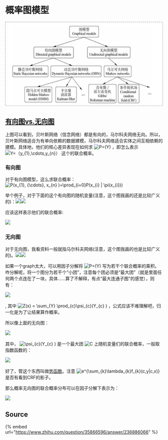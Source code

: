 # 概率图模型

![](../../../.gitbook/assets/v2-714c1843f78b6aecdb0c57cdd08e1c6a_hd.jpg)

## [有向图vs.无向图](https://www.zhihu.com/question/35866596/answer/236886066)

上图可以看到，贝叶斯网络（信念网络）都是有向的，马尔科夫网络无向。所以，贝叶斯网络适合为有单向依赖的数据建模，马尔科夫网络适合实体之间互相依赖的建模。具体地，他们的核心差异表现在如何求 ![P=\(Y\)](https://www.zhihu.com/equation?tex=P%3D%28Y%29) ，即怎么表示 ![Y=&#xFF08;y\_{1},\cdots,y\_{n}&#xFF09;](https://www.zhihu.com/equation?tex=Y%3D%EF%BC%88y_%7B1%7D%2C%5Ccdots%2Cy_%7Bn%7D%EF%BC%89) 这个的联合概率。

### **有向图**

对于有向图模型，这么求联合概率： ![P\(x\_{1}, {\cdots}, x\_{n} \)=\prod\_{i=0}P\(x\_{i} \| \pi\(x\_{i}\)\)](https://www.zhihu.com/equation?tex=P%28x_%7B1%7D%2C+%7B%5Ccdots%7D%2C+x_%7Bn%7D+%29%3D%5Cprod_%7Bi%3D0%7DP%28x_%7Bi%7D+%7C+%5Cpi%28x_%7Bi%7D%29%29)

举个例子，对于下面的这个有向图的随机变量\(注意，这个图我画的还是比较广义的\)：![](https://pic1.zhimg.com/v2-5b3f6b4a2d905297b7f73a89e92ee618_b.jpg)![](https://pic1.zhimg.com/80/v2-5b3f6b4a2d905297b7f73a89e92ee618_hd.jpg)

应该这样表示他们的联合概率:

![](https://www.zhihu.com/equation?tex=P%28x_%7B1%7D%2C+%7B%5Ccdots%7D%2C+x_%7Bn%7D+%29%3DP%28x_%7B1%7D%29%C2%B7P%28x_%7B2%7D%7Cx_%7B1%7D+%29%C2%B7P%28x_%7B3%7D%7Cx_%7B2%7D+%29%C2%B7P%28x_%7B4%7D%7Cx_%7B2%7D+%29%C2%B7P%28x_%7B5%7D%7Cx_%7B3%7D%2Cx_%7B4%7D+%29+)

### **无向图**

对于无向图，我看资料一般就指马尔科夫网络\(注意，这个图我画的也是比较广义的\)。![](https://pic4.zhimg.com/v2-1d8faeb71d690d02e110c7cd1d39eed3_b.jpg)![](https://pic4.zhimg.com/80/v2-1d8faeb71d690d02e110c7cd1d39eed3_hd.jpg)

如果一个graph太大，可以用因子分解将 ![P=\(Y\)](https://www.zhihu.com/equation?tex=P%3D%28Y%29) 写为若干个联合概率的乘积。咋分解呢，将一个图分为若干个“小团”，注意每个团必须是“最大团”（就是里面任何两个点连在了一块，具体……算了不解释，有点“最大连通子图”的感觉），则有：

![ ](https://www.zhihu.com/equation?tex=P%28Y+%29%3D%5Cfrac%7B1%7D%7BZ%28x%29%7D+%5Cprod_%7Bc%7D%5Cpsi_%7Bc%7D%28Y_%7Bc%7D+%29+)

, 其中 ![Z\(x\) = \sum\_{Y} \prod\_{c}\psi\_{c}\(Y\_{c} \)](https://www.zhihu.com/equation?tex=Z%28x%29+%3D+%5Csum_%7BY%7D+%5Cprod_%7Bc%7D%5Cpsi_%7Bc%7D%28Y_%7Bc%7D+%29) ，公式应该不难理解吧，归一化是为了让结果算作概率。

所以像上面的无向图：

![](https://www.zhihu.com/equation?tex=P%28Y+%29%3D%5Cfrac%7B1%7D%7BZ%28x%29%7D+%28+%5Cpsi_%7B1%7D%28X_%7B1%7D%2C+X_%7B3%7D%2C+X_%7B4%7D+%29+%C2%B7+%5Cpsi_%7B2%7D%28X_%7B2%7D%2C+X_%7B3%7D%2C+X_%7B4%7D+%29+%29)

其中， ![ \psi\_{c}\(Y\_{c} \)](https://www.zhihu.com/equation?tex=+%5Cpsi_%7Bc%7D%28Y_%7Bc%7D+%29) 是一个最大团 ![C](https://www.zhihu.com/equation?tex=C) 上随机变量们的联合概率，一般取指数函数的：

![](https://www.zhihu.com/equation?tex=%5Cpsi_%7Bc%7D%28Y_%7Bc%7D+%29+%3D+e%5E%7B-E%28Y_%7Bc%7D%29%7D+%3De%5E%7B%5Csum_%7Bk%7D%5Clambda_%7Bk%7Df_%7Bk%7D%28c%2Cy%7Cc%2Cx%29%7D)

好了，管这个东西叫做[势函数](https://baike.baidu.com/item/%E5%8A%BF%E5%87%BD%E6%95%B0)。注意 ![e^{\sum\_{k}\lambda\_{k}f\_{k}\(c,y\|c,x\)}](https://www.zhihu.com/equation?tex=e%5E%7B%5Csum_%7Bk%7D%5Clambda_%7Bk%7Df_%7Bk%7D%28c%2Cy%7Cc%2Cx%29%7D) 是否有看到CRF的影子。

那么概率无向图的联合概率分布可以在因子分解下表示为：

![](https://www.zhihu.com/equation?tex=P%28Y+%29%3D%5Cfrac%7B1%7D%7BZ%28x%29%7D+%5Cprod_%7Bc%7D%5Cpsi_%7Bc%7D%28Y_%7Bc%7D+%29+%3D+%5Cfrac%7B1%7D%7BZ%28x%29%7D+%5Cprod_%7Bc%7D+e%5E%7B%5Csum_%7Bk%7D%5Clambda_%7Bk%7Df_%7Bk%7D%28c%2Cy%7Cc%2Cx%29%7D+%3D+%5Cfrac%7B1%7D%7BZ%28x%29%7D+e%5E%7B%5Csum_%7Bc%7D%5Csum_%7Bk%7D%5Clambda_%7Bk%7Df_%7Bk%7D%28y_%7Bi%7D%2Cy_%7Bi-1%7D%2Cx%2Ci%29%7D)

## Source

{% embed url="https://www.zhihu.com/question/35866596/answer/236886066" %}




